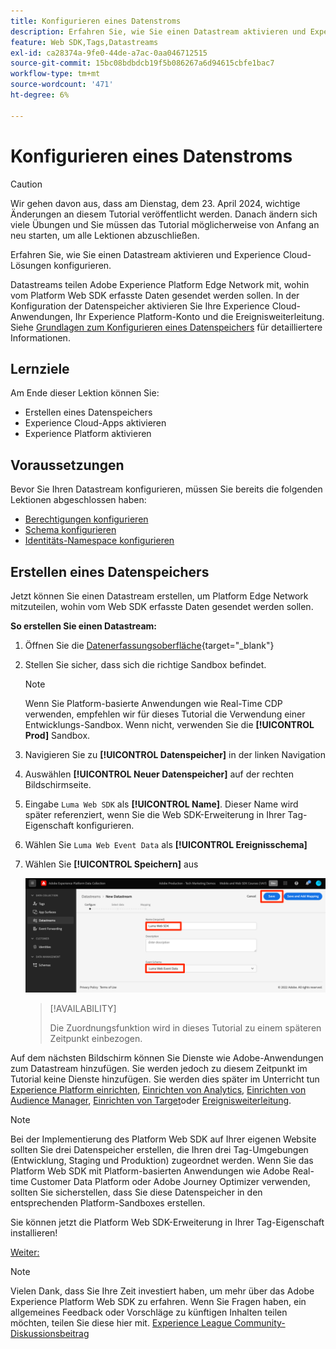 ```yaml
---
title: Konfigurieren eines Datenstroms
description: Erfahren Sie, wie Sie einen Datastream aktivieren und Experience Cloud-Lösungen konfigurieren. Diese Lektion ist Teil des Tutorials zum Implementieren von Adobe Experience Cloud mit Web SDK.
feature: Web SDK,Tags,Datastreams
exl-id: ca28374a-9fe0-44de-a7ac-0aa046712515
source-git-commit: 15bc08bdbdcb19f5b086267a6d94615cbfe1bac7
workflow-type: tm+mt
source-wordcount: '471'
ht-degree: 6%

---
```


# Konfigurieren eines Datenstroms


>[!CAUTION]
>
>Wir gehen davon aus, dass am Dienstag, dem 23. April 2024, wichtige Änderungen an diesem Tutorial veröffentlicht werden. Danach ändern sich viele Übungen und Sie müssen das Tutorial möglicherweise von Anfang an neu starten, um alle Lektionen abzuschließen.

Erfahren Sie, wie Sie einen Datastream aktivieren und Experience Cloud-Lösungen konfigurieren.

Datastreams teilen Adobe Experience Platform Edge Network mit, wohin vom Platform Web SDK erfasste Daten gesendet werden sollen. In der Konfiguration der Datenspeicher aktivieren Sie Ihre Experience Cloud-Anwendungen, Ihr Experience Platform-Konto und die Ereignisweiterleitung. Siehe [Grundlagen zum Konfigurieren eines Datenspeichers](https://experienceleague.adobe.com/docs/experience-platform/edge/fundamentals/datastreams.html?lang=de) für detailliertere Informationen.

## Lernziele

Am Ende dieser Lektion können Sie:

* Erstellen eines Datenspeichers
* Experience Cloud-Apps aktivieren
* Experience Platform aktivieren

## Voraussetzungen

Bevor Sie Ihren Datastream konfigurieren, müssen Sie bereits die folgenden Lektionen abgeschlossen haben:

* [Berechtigungen konfigurieren](configure-permissions.md)
* [Schema konfigurieren](configure-schemas.md)
* [Identitäts-Namespace konfigurieren](configure-identities.md)

## Erstellen eines Datenspeichers

Jetzt können Sie einen Datastream erstellen, um Platform Edge Network mitzuteilen, wohin vom Web SDK erfasste Daten gesendet werden sollen.

**So erstellen Sie einen Datastream:**

1. Öffnen Sie die [Datenerfassungsoberfläche](https://launch.adobe.com/){target="_blank"}
1. Stellen Sie sicher, dass sich die richtige Sandbox befindet.

   >[!NOTE]
   >
   >Wenn Sie Platform-basierte Anwendungen wie Real-Time CDP verwenden, empfehlen wir für dieses Tutorial die Verwendung einer Entwicklungs-Sandbox. Wenn nicht, verwenden Sie die **[!UICONTROL Prod]** Sandbox.

1. Navigieren Sie zu **[!UICONTROL Datenspeicher]** in der linken Navigation
1. Auswählen **[!UICONTROL Neuer Datenspeicher]** auf der rechten Bildschirmseite.
1. Eingabe `Luma Web SDK` als **[!UICONTROL Name]**. Dieser Name wird später referenziert, wenn Sie die Web SDK-Erweiterung in Ihrer Tag-Eigenschaft konfigurieren.
1. Wählen Sie `Luma Web Event Data` als **[!UICONTROL Ereignisschema]**
1. Wählen Sie **[!UICONTROL Speichern]** aus

   ![Erstellen des Datastreams](assets/datastream-create-datastream.png)

   >[!AVAILABILITY]
   >
   >Die Zuordnungsfunktion wird in dieses Tutorial zu einem späteren Zeitpunkt einbezogen.




Auf dem nächsten Bildschirm können Sie Dienste wie Adobe-Anwendungen zum Datastream hinzufügen. Sie werden jedoch zu diesem Zeitpunkt im Tutorial keine Dienste hinzufügen. Sie werden dies später im Unterricht tun [Experience Platform einrichten](setup-experience-platform.md), [Einrichten von Analytics](setup-analytics.md), [Einrichten von Audience Manager](setup-audience-manager.md), [Einrichten von Target](setup-target.md)oder [Ereignisweiterleitung](setup-event-forwarding.md).

>[!NOTE]
>
>Bei der Implementierung des Platform Web SDK auf Ihrer eigenen Website sollten Sie drei Datenspeicher erstellen, die Ihren drei Tag-Umgebungen (Entwicklung, Staging und Produktion) zugeordnet werden. Wenn Sie das Platform Web SDK mit Platform-basierten Anwendungen wie Adobe Real-time Customer Data Platform oder Adobe Journey Optimizer verwenden, sollten Sie sicherstellen, dass Sie diese Datenspeicher in den entsprechenden Platform-Sandboxes erstellen.

Sie können jetzt die Platform Web SDK-Erweiterung in Ihrer Tag-Eigenschaft installieren!

[Weiter: ](install-web-sdk.md)

>[!NOTE]
>
>Vielen Dank, dass Sie Ihre Zeit investiert haben, um mehr über das Adobe Experience Platform Web SDK zu erfahren. Wenn Sie Fragen haben, ein allgemeines Feedback oder Vorschläge zu künftigen Inhalten teilen möchten, teilen Sie diese hier mit. [Experience League Community-Diskussionsbeitrag](https://experienceleaguecommunities.adobe.com/t5/adobe-experience-platform-launch/tutorial-discussion-implement-adobe-experience-cloud-with-web/td-p/444996)
